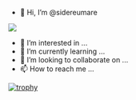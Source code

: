- 👋 Hi, I’m @sidereumare

![](https://komarev.com/ghpvc/?username=sidereumare)

- 👀 I’m interested in ...
- 🌱 I’m currently learning ...
- 💞️ I’m looking to collaborate on ...
- 📫 How to reach me ...

[![trophy](https://github-profile-trophy.vercel.app/?username=sidereumare)](https://github.com/ryo-ma/github-profile-trophy)

<!---
sidereumare/sidereumare is a ✨ special ✨ repository because its `README.md` (this file) appears on your GitHub profile.
You can click the Preview link to take a look at your changes.
--->
